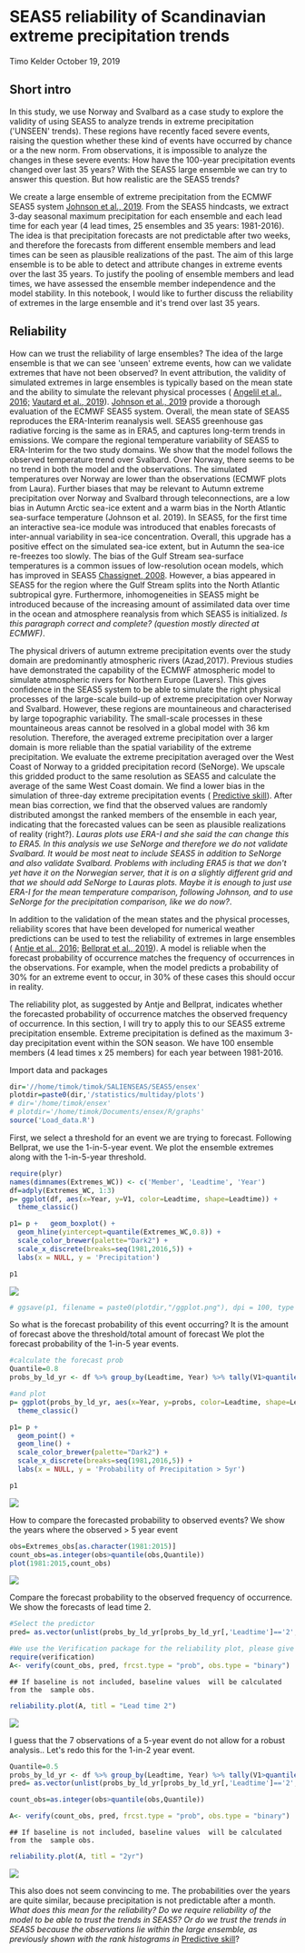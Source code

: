 SEAS5 reliability of Scandinavian extreme precipitation trends
================
Timo Kelder
October 19, 2019

Short intro
-----------

In this study, we use Norway and Svalbard as a case study to explore the validity of using SEAS5 to analyze trends in extreme precipitation ('UNSEEN' trends). These regions have recently faced severe events, raising the question whether these kind of events have occurred by chance or a the new norm. From observations, it is impossible to analyze the changes in these severe events: How have the 100-year precipitation events changed over last 35 years? With the SEAS5 large ensemble we can try to answer this question. But how realistic are the SEAS5 trends?

We create a large ensemble of extreme precipitation from the ECMWF SEAS5 system [Johnson et al., 2019](https://www.geosci-model-dev.net/12/1087/2019/gmd-12-1087-2019.pdf). From the SEAS5 hindcasts, we extract 3-day seasonal maximum precipitation for each ensemble and each lead time for each year (4 lead times, 25 ensembles and 35 years: 1981-2016). The idea is that precipitation forecasts are not predictable after two weeks, and therefore the forecasts from different ensemble members and lead times can be seen as plausible realizations of the past. The aim of this large ensemble is to be able to detect and attribute changes in extreme events over the last 35 years. To justify the pooling of ensemble members and lead times, we have assessed the ensemble member independence and the model stability. In this notebook, I would like to further discuss the reliability of extremes in the large ensemble and it's trend over last 35 years.

Reliability
-----------

How can we trust the reliability of large ensembles? The idea of the large ensemble is that we can see 'unseen' extreme events, how can we validate extremes that have not been observed?
In event attribution, the validity of simulated extremes in large ensembles is typically based on the mean state and the ability to simulate the relevant physical processes ( [Angelil et al., 2016;](https://www.sciencedirect.com/science/article/pii/S2212094716300202#s0040) [Vautard et al., 2019](https://link.springer.com/article/10.1007%2Fs00382-018-4183-6)). [Johnson et al., 2019](https://www.geosci-model-dev.net/12/1087/2019/gmd-12-1087-2019.pdf) provide a thorough evaluation of the ECMWF SEAS5 system. Overall, the mean state of SEAS5 reproduces the ERA-Interim reanalysis well. SEAS5 greenhouse gas radiative forcing is the same as in ERA5, and captures long-term trends in emissions. We compare the regional temperature variability of SEAS5 to ERA-Interim for the two study domains. We show that the model follows the observed temperature trend over Svalbard. Over Norway, there seems to be no trend in both the model and the observations. The simulated temperatures over Norway are lower than the observations (ECMWF plots from Laura). Further biases that may be relevant to Autumn extreme precipitation over Norway and Svalbard through teleconnections, are a low bias in Autumn Arctic sea-ice extent and a warm bias in the North Atlantic sea-surface temperature (Johnson et al. 2019). In SEAS5, for the first time an interactive sea-ice module was introduced that enables forecasts of inter-annual variability in sea-ice concentration. Overall, this upgrade has a positive effect on the simulated sea-ice extent, but in Autumn the sea-ice re-freezes too slowly. The bias of the Gulf Stream sea-surface temperatures is a common issues of low-resolution ocean models, which has improved in SEAS5 [Chassignet, 2008](https://agupubs.onlinelibrary.wiley.com/doi/abs/10.1029/177GM05). However, a bias appeared in SEAS5 for the region where the Gulf Stream splits into the North Atlantic subtropical gyre. Furthermore, inhomogeneities in SEAS5 might be introduced because of the increasing amount of assimilated data over time in the ocean and atmosphere reanalysis from which SEAS5 is initialized. *Is this paragraph correct and complete? (question mostly directed at ECMWF)*.

The physical drivers of autumn extreme precipitation events over the study domain are predominantly atmospheric rivers (Azad,2017). Previous studies have demonstrated the capability of the ECMWF atmospheric model to simulate atmospheric rivers for Northern Europe (Lavers). This gives confidence in the SEAS5 system to be able to simulate the right physical processes of the large-scale build-up of extreme precipitation over Norway and Svalbard. However, these regions are mountaineous and characterised by large topographic variability. The small-scale processes in these mountaineous areas cannot be resolved in a global model with 36 km resolution. Therefore, the averaged extreme precipitation over a larger domain is more reliable than the spatial variability of the extreme precipitation. We evaluate the extreme precipitation averaged over the West Coast of Norway to a gridded precipitation record (SeNorge). We upscale this gridded product to the same resolution as SEAS5 and calculate the average of the same West Coast domain. We find a lower bias in the simulation of three-day extreme precipitation events ( [Predictive skill](Predictive_skill.md)). After mean bias correction, we find that the observed values are randomly distributed amongst the ranked members of the ensemble in each year, indicating that the forecasted values can be seen as plausible realizations of reality (right?). *Lauras plots use ERA-I and she said the can change this to ERA5. In this analysis we use SeNorge and therefore we do not validate Svalbard. It would be most neat to include SEAS5 in addition to SeNorge and also validate Svalbard. Problems with including ERA5 is that we don't yet have it on the Norwegian server, that it is on a slightly different grid and that we should add SeNorge to Lauras plots. Maybe it is enough to just use ERA-I for the mean temperature comparison, following Johnson, and to use SeNorge for the precipitation comparison, like we do now?*.

In addition to the validation of the mean states and the physical processes, reliability scores that have been developed for numerical weather predictions can be used to test the reliability of extremes in large ensembles ( [Antje et al., 2016;](https://rmets.onlinelibrary.wiley.com/doi/full/10.1002/qj.2976) [Bellprat et al., 2019](https://www.nature.com/articles/s41467-019-09729-2)). A model is reliable when the forecast probability of occurrence matches the frequency of occurrences in the observations. For example, when the model predicts a probability of 30% for an extreme event to occur, in 30% of these cases this should occur in reality.

The reliability plot, as suggested by Antje and Bellprat, indicates whether the forecasted probability of occurrence matches the observed frequency of occurrence. In this section, I will try to apply this to our SEAS5 extreme precipitation ensemble. Extreme precipitation is defined as the maximum 3-day precipitation event within the SON season. We have 100 ensemble members (4 lead times x 25 members) for each year between 1981-2016.

Import data and packages

``` r
dir='//home/timok/timok/SALIENSEAS/SEAS5/ensex'
plotdir=paste0(dir,'/statistics/multiday/plots')
# dir='/home/timok/ensex'
# plotdir='/home/timok/Documents/ensex/R/graphs'
source('Load_data.R')
```

First, we select a threshold for an event we are trying to forecast. Following Bellprat, we use the 1-in-5-year event. We plot the ensemble extremes along with the 1-in-5-year threshold.

``` r
require(plyr)
names(dimnames(Extremes_WC)) <- c('Member', 'Leadtime', 'Year')
df=adply(Extremes_WC, 1:3)
p= ggplot(df, aes(x=Year, y=V1, color=Leadtime, shape=Leadtime)) +
  theme_classic() 

p1= p +   geom_boxplot() +
  geom_hline(yintercept=quantile(Extremes_WC,0.8)) +
  scale_color_brewer(palette="Dark2") + 
  scale_x_discrete(breaks=seq(1981,2016,5)) +
  labs(x = NULL, y = 'Precipitation')

p1
```

![](Forecast_reliability_files/figure-markdown_github/unnamed-chunk-3-1.png)

``` r
# ggsave(p1, filename = paste0(plotdir,"/ggplot.png"), dpi = 100, type = "cairo")
```

So what is the forecast probability of this event occurring?
It is the amount of forecast above the threshold/total amount of forecast We plot the forecast probability of the 1-in-5 year events.

``` r
#calculate the forecast prob
Quantile=0.8
probs_by_ld_yr <- df %>% group_by(Leadtime, Year) %>% tally(V1>quantile(df$V1,Quantile)) %>% mutate(probs = n / 25) 

#and plot
p= ggplot(probs_by_ld_yr, aes(x=Year, y=probs, color=Leadtime, shape=Leadtime,group=Leadtime)) +
  theme_classic() 

p1= p + 
  geom_point() +
  geom_line() +
  scale_color_brewer(palette="Dark2") + 
  scale_x_discrete(breaks=seq(1981,2016,5)) +
  labs(x = NULL, y = 'Probability of Precipitation > 5yr')

p1
```

![](Forecast_reliability_files/figure-markdown_github/unnamed-chunk-4-1.png)

How to compare the forecasted probability to observed events?
We show the years where the observed &gt; 5 year event

``` r
obs=Extremes_obs[as.character(1981:2015)]
count_obs=as.integer(obs>quantile(obs,Quantile))
plot(1981:2015,count_obs)
```

![](Forecast_reliability_files/figure-markdown_github/unnamed-chunk-5-1.png)

Compare the forecast probability to the observed frequency of occurrence. We show the forecasts of lead time 2.

``` r
#Select the predictor
pred= as.vector(unlist(probs_by_ld_yr[probs_by_ld_yr[,'Leadtime']=='2',4])) #Just select lead time 2, ugly coding :(

#We use the Verification package for the reliability plot, please give any suggestions on other methods!
require(verification)
A<- verify(count_obs, pred, frcst.type = "prob", obs.type = "binary")
```

    ## If baseline is not included, baseline values  will be calculated from the  sample obs.

``` r
reliability.plot(A, titl = "Lead time 2")
```

![](Forecast_reliability_files/figure-markdown_github/unnamed-chunk-6-1.png)

I guess that the 7 observations of a 5-year event do not allow for a robust analysis.. Let's redo this for the 1-in-2 year event.

``` r
Quantile=0.5
probs_by_ld_yr <- df %>% group_by(Leadtime, Year) %>% tally(V1>quantile(df$V1,Quantile)) %>% mutate(probs = n / 25)
pred= as.vector(unlist(probs_by_ld_yr[probs_by_ld_yr[,'Leadtime']=='2',4])) #Just select lead time 2, ugly coding :(

count_obs=as.integer(obs>quantile(obs,Quantile))

A<- verify(count_obs, pred, frcst.type = "prob", obs.type = "binary")
```

    ## If baseline is not included, baseline values  will be calculated from the  sample obs.

``` r
reliability.plot(A, titl = "2yr")
```

![](Forecast_reliability_files/figure-markdown_github/unnamed-chunk-7-1.png)

This also does not seem convincing to me. The probabilities over the years are quite similar, because precipitation is not predictable after a month. *What does this mean for the reliability? Do we require reliability of the model to be able to trust the trends in SEAS5? Or do we trust the trends in SEAS5 because the observations lie within the large ensemble, as previously shown with the rank histograms in* [Predictive skill](Predictive_skill.md)?
